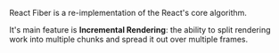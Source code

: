React Fiber is a re-implementation of the React's core algorithm.

It's main feature is **Incremental Rendering**: the ability to split rendering work into multiple chunks and spread it out over multiple frames.
